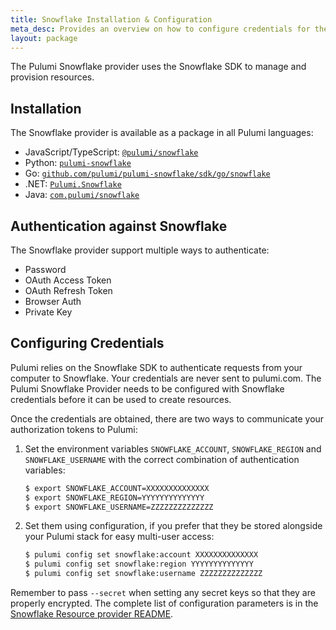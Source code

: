 ```yaml
---
title: Snowflake Installation & Configuration
meta_desc: Provides an overview on how to configure credentials for the Pulumi Snowflake Provider.
layout: package
---
```


The Pulumi Snowflake provider uses the Snowflake SDK to manage and provision resources.

## Installation

The Snowflake provider is available as a package in all Pulumi languages:

* JavaScript/TypeScript: [`@pulumi/snowflake`](https://www.npmjs.com/package/@pulumi/snowflake)
* Python: [`pulumi-snowflake`](https://pypi.org/project/pulumi-snowflake/)
* Go: [`github.com/pulumi/pulumi-snowflake/sdk/go/snowflake`](https://github.com/pulumi/pulumi-snowflake)
* .NET: [`Pulumi.Snowflake`](https://www.nuget.org/packages/Pulumi.Snowflake)
* Java: [`com.pulumi/snowflake`](https://central.sonatype.com/artifact/com.pulumi/snowflake)

## Authentication against Snowflake

The Snowflake provider support multiple ways to authenticate:

* Password
* OAuth Access Token
* OAuth Refresh Token
* Browser Auth
* Private Key

## Configuring Credentials

Pulumi relies on the Snowflake SDK to authenticate requests from your computer to Snowflake. Your credentials are never sent
to pulumi.com.
The Pulumi Snowflake Provider needs to be configured with Snowflake credentials
before it can be used to create resources.

Once the credentials are obtained, there are two ways to communicate your authorization tokens to Pulumi:

1. Set the environment variables `SNOWFLAKE_ACCOUNT`, `SNOWFLAKE_REGION` and `SNOWFLAKE_USERNAME` with the correct combination of authentication variables:

    ```bash
    $ export SNOWFLAKE_ACCOUNT=XXXXXXXXXXXXXX
    $ export SNOWFLAKE_REGION=YYYYYYYYYYYYYY
    $ export SNOWFLAKE_USERNAME=ZZZZZZZZZZZZZZ
    ```

2. Set them using configuration, if you prefer that they be stored alongside your Pulumi stack for easy multi-user access:

    ```bash
    $ pulumi config set snowflake:account XXXXXXXXXXXXXX
    $ pulumi config set snowflake:region YYYYYYYYYYYYYY
    $ pulumi config set snowflake:username ZZZZZZZZZZZZZZ
    ```

Remember to pass `--secret` when setting any secret keys so that they are properly encrypted. The complete list of
configuration parameters is in the [Snowflake Resource provider README](https://github.com/pulumi/pulumi-snowflake/blob/master/README.md).

